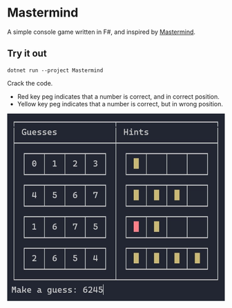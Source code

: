 # Mastermind

A simple console game written in F#, and inspired by [Mastermind](https://en.wikipedia.org/wiki/Mastermind_(board_game)).

## Try it out

```dotnetcli
dotnet run --project Mastermind
```

Crack the code.

* Red key peg indicates that a number is correct, and in correct position.
* Yellow key peg indicates that a number is correct, but in wrong position.

![Mastermind](media/mastermind.jpg)

